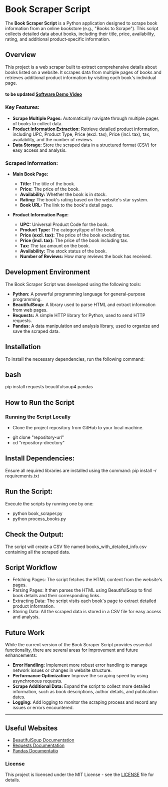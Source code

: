 # Book Scraper Script

The **Book Scraper Script** is a Python application designed to scrape book information from an online bookstore (e.g., "Books to Scrape"). This script collects detailed data about books, including their title, price, availability, rating, and additional product-specific information.

## Overview

This project is a web scraper built to extract comprehensive details about books listed on a website. It scrapes data from multiple pages of books and retrieves additional product information by visiting each book's individual page.

#### to be updated [Software Demo Video](https://youtu./xGGPXlK9Lvs)

### Key Features:

- **Scrape Multiple Pages:** Automatically navigate through multiple pages of books to collect data.
- **Product Information Extraction:** Retrieve detailed product information, including UPC, Product Type, Price (excl. tax), Price (incl. tax), tax, availability, and the number of reviews.
- **Data Storage:** Store the scraped data in a structured format (CSV) for easy access and analysis.

### Scraped Information:

- **Main Book Page:**
  - **Title:** The title of the book.
  - **Price:** The price of the book.
  - **Availability:** Whether the book is in stock.
  - **Rating:** The book's rating based on the website's star system.
  - **Book URL:** The link to the book's detail page.

- **Product Information Page:**
  - **UPC:** Universal Product Code for the book.
  - **Product Type:** The category/type of the book.
  - **Price (excl. tax):** The price of the book excluding tax.
  - **Price (incl. tax):** The price of the book including tax.
  - **Tax:** The tax amount on the book.
  - **Availability:** The stock status of the book.
  - **Number of Reviews:** How many reviews the book has received.

## Development Environment

The Book Scraper Script was developed using the following tools:

- **Python:** A powerful programming language for general-purpose programming.
- **BeautifulSoup:** A library used to parse HTML and extract information from web pages.
- **Requests:** A simple HTTP library for Python, used to send HTTP requests.
- **Pandas:** A data manipulation and analysis library, used to organize and save the scraped data.

## Installation

To install the necessary dependencies, run the following command:

## bash
pip install requests beautifulsoup4 pandas

## How to Run the Script
### Running the Script Locally
- Clone the project repository from GitHub to your local machine.

* git clone "repository-url"
* cd "repository-directory"

## Install Dependencies:
Ensure all required libraries are installed using the command:
pip install -r requirements.txt

## Run the Script:
Execute the scripts by running one by one:
- python book_scraper.py
- python process_books.py

## Check the Output:
The script will create a CSV file named books_with_detailed_info.csv containing all the scraped data. 

## Script Workflow
- Fetching Pages:
The script fetches the HTML content from the website's pages.
- Parsing Pages:
It then parses the HTML using BeautifulSoup to find book details and their corresponding links.
- Extracting Data:
The script visits each book's page to extract detailed product information.
- Storing Data:
All the scraped data is stored in a CSV file for easy access and analysis.

## Future Work

While the current version of the Book Scraper Script provides essential functionality, there are several areas for improvement and future enhancements:

- **Error Handling:** Implement more robust error handling to manage network issues or changes in website structure.
- **Performance Optimization:** Improve the scraping speed by using asynchronous requests.
- **Scrape Additional Data:** Expand the script to collect more detailed information, such as book descriptions, author details, and publication dates.
- **Logging:** Add logging to monitor the scraping process and record any issues or errors encountered.

---------------------------------------------------------------------------------------------------------------------------------

## Useful Websites

- [BeautifulSoup Documentation](https://www.crummy.com/software/BeautifulSoup/bs4/doc/)
- [Requests Documentation](https://requests.readthedocs.io/en/latest/)
- [Pandas Documentatio](https://pandas.pydata.org/docs/index.html)


### License

This project is licensed under the MIT License - see the [LICENSE](/docs/LICENSE) file for details.